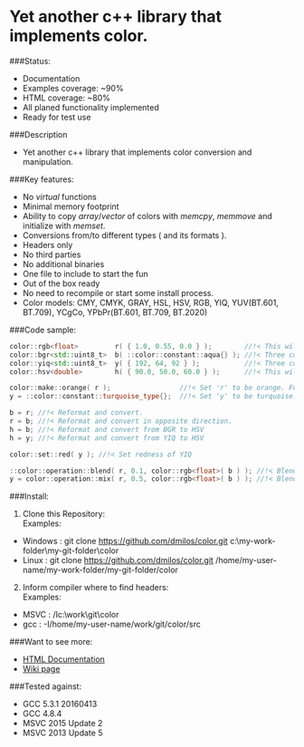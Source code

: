 # Yet another c++ library that implements color.
###Status:
- Documentation
 - Examples coverage: ~90%
 - HTML coverage: ~80%
- All planed functionality implemented
- Ready for test use

###Description
 - Yet another c++ library that implements color conversion and manipulation.

###Key features:
- No _virtual_ functions
- Minimal memory footprint
- Ability to copy _array_/_vector_ of colors with _memcpy_, _memmove_ and initialize with _memset_.
- Conversions from/to different types ( and its formats ).
- Headers only
- No third parties
- No additional binaries
- One file to include to start the fun
- Out of the box ready
 - No need to recompile or start some install process.
- Color models: CMY, CMYK, GRAY, HSL, HSV, RGB, YIQ, YUV(BT.601, BT.709), YCgCo, YPbPr(BT.601, BT.709, BT.2020)

###Code sample:
```c++
color::rgb<float>         r( { 1.0, 0.55, 0.0 } );        //!< This will pack ONLY three consecutive floats in memory
color::bgr<std::uint8_t>  b( ::color::constant::aqua{} ); //!< Three consecutive std::uint8_t. Ordered in memory: blue, green and red.
color::yiq<std::uint8_t>  y( { 192, 64, 92 } );           //!< Three consecutive std::uint8_t. Ordered in memory: luma, inphase and quadrature.
color::hsv<double>        h( { 90.0, 50.0, 60.0 } );      //!< This will pack ONLY three consecutive doubles in memory

color::make::orange( r );                 //!< Set 'r' to be orange. Function call style.
y = ::color::constant::turquoise_type{};  //!< Set 'y' to be turquoise. Assign from constant style.

b = r; //!< Reformat and convert.
r = b; //!< Reformat and convert in opposite direction.
h = b; //!< Reformat and convert from BGR to HSV
h = y; //!< Reformat and convert from YIQ to HSV

color::set::red( y ); //!< Set redness of YIQ

::color::operation::blend( r, 0.1, color::rgb<float>( b ) ); //!< Blend two colors for given alpha. Accumulation style.
y = color::operation::mix( r, 0.5, color::rgb<float>( b ) ); //!< Blend two colors for given alpha. return style.
```

###Install:
1. Clone this Repository:  
 Examples:
  - Windows : git clone https://github.com/dmilos/color.git c:\my-work-folder\my-git-folder\color
  - Linux   : git clone https://github.com/dmilos/color.git /home/my-user-name/my-work-folder/my-git-folder/color
2. Inform compiler where to find headers:  
 Examples:
  - MSVC : /Ic:\work\git\color
  - gcc  : -I/home/my-user-name/work/git/color/src

###Want to see more:
  - [HTML Documentation ](doc/index.html)
  - [Wiki page](https://github.com/dmilos/color/wiki)

###Tested against:
  - GCC 5.3.1 20160413
  - GCC 4.8.4
  - MSVC 2015 Update 2
  - MSVC 2013 Update 5
